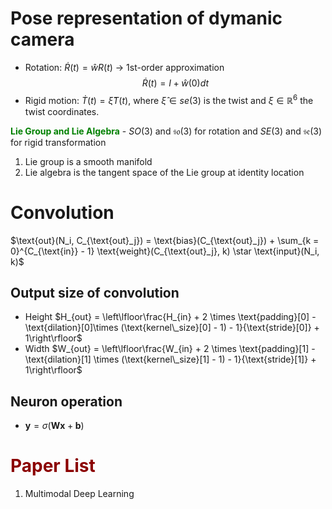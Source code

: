 # Pose representation of dymanic camera

- Rotation: $\dot{R}(t) = \hat{w}R(t)$ -> 1st-order approximation $$\dot{R}(t) = I + \hat{w}(0)dt$$
- Rigid motion: $\dot{T}(t) = \hat{\xi}T(t)$, where $\hat{\xi} \in se(3)$ is the twist and $\xi\in\mathbb{R}^6$ the twist coordinates.

<span style="color:green">**Lie Group and Lie Algebra**</span> - $SO(3)$ and $\mathfrak{so}(3)$ for rotation and $SE(3)$ and $\mathfrak{se}(3)$ for rigid transformation

1. Lie group is a smooth manifold
2. Lie algebra is the tangent space of the Lie group at identity location

# Convolution

$\text{out}(N_i, C_{\text{out}_j}) = \text{bias}(C_{\text{out}_j}) + \sum_{k = 0}^{C_{\text{in}} - 1} \text{weight}(C_{\text{out}_j}, k) \star \text{input}(N_i, k)$

## Output size of convolution

- Height $H_{out} = \left\lfloor\frac{H_{in}  + 2 \times \text{padding}[0] - \text{dilation}[0]\times (\text{kernel\_size}[0] - 1) - 1}{\text{stride}[0]} + 1\right\rfloor$
- Width $W_{out} = \left\lfloor\frac{W_{in}  + 2 \times \text{padding}[1] - \text{dilation}[1] \times (\text{kernel\_size}[1] - 1) - 1}{\text{stride}[1]} + 1\right\rfloor$

## Neuron operation

- $\mathbf{y} = \sigma(\mathbf{W}\mathbf{x} + \mathbf{b})$

# <span style="color:darkred"> **Paper List** </span>

1. Multimodal Deep Learning
